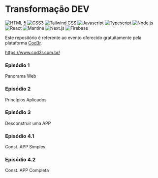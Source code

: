 # Transformação DEV

<div align="left">
  <img src="https://img.shields.io/badge/-HTML%205-orangered?style=for-the-badge" alt="HTML 5">
  <img src="https://img.shields.io/badge/-CSS3-blue?style=for-the-badge" alt="CSS3">
  <img src="https://img.shields.io/badge/-Tailwind-deepskyblue?style=for-the-badge" alt="Tailwind CSS">
  <img src="https://img.shields.io/badge/-Javascript-yellow?style=for-the-badge" alt="Javascript">
  <img src="https://img.shields.io/badge/-Typescript-deepskyblue?style=for-the-badge" alt="Typescript">
  <img src="https://img.shields.io/badge/-Node.js-green?style=for-the-badge" alt="Node.js">
  <img src="https://img.shields.io/badge/-React-blue?style=for-the-badge" alt="React">
  <img src="https://img.shields.io/badge/-Mantine-deepskyblue?style=for-the-badge" alt="Mantine">
  <img src="https://img.shields.io/badge/-Next.js-black?style=for-the-badge" alt="Next.js">
  <img src="https://img.shields.io/badge/-Firebase-orange?style=for-the-badge" alt="Firebase">
</div>

Este repositório é referente ao evento oferecido gratuitamente pela plataforma [Cod3r](https://www.cod3r.com.br/).

https://www.cod3r.com.br/

### Episódio 1

Panorama Web

### Episódio 2

Princípios Aplicados

### Episódio 3

Desconstruir uma APP

### Episódio 4.1

Const. APP Simples

### Episódio 4.2

Const. APP Completa

